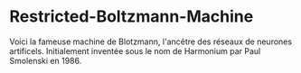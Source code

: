 # Restricted-Boltzmann-Machine
Voici la fameuse machine de Blotzmann, l'ancêtre des réseaux de neurones artificels. Initialement inventée sous le nom de Harmonium par Paul Smolenski en 1986.

